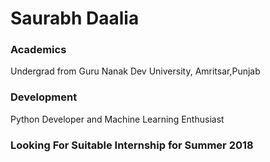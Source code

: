 # Saurabh Daalia

### Academics

Undergrad from Guru Nanak Dev University, Amritsar,Punjab

### Development

Python Developer and Machine Learning Enthusiast 


### Looking For Suitable Internship for Summer 2018 


